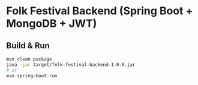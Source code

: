 # Folk Festival Backend (Spring Boot + MongoDB + JWT)

## Build & Run
```bash
mvn clean package
java -jar target/folk-festival-backend-1.0.0.jar
# or
mvn spring-boot:run
```
